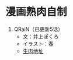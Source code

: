 # 漫画熟肉自制

1. QRaiN（已更新5话）
   - 文：井上ぼくろ
   - イラスト：春
   - [生肉地址](https://sutekicomic.com/comics/f0e40720-784d-4796-9bcd-9e93eaa75178/8961e15b-b9a0-401e-aa15-281f8bfb5eee/reader)
